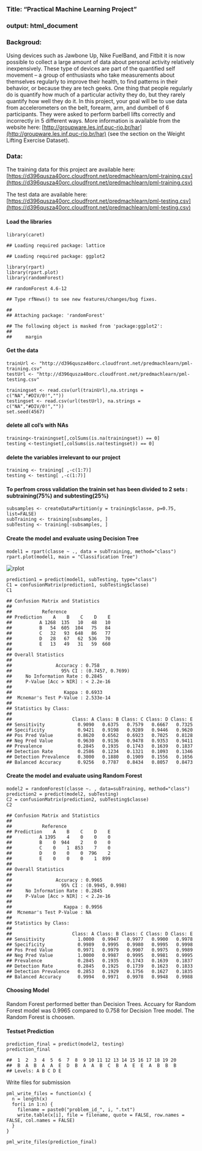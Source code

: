 ### Title: “Practical Machine Learning Project”

### output: html\_document

### Backgroud:

Using devices such as Jawbone Up, Nike FuelBand, and Fitbit it is now
possible to collect a large amount of data about personal activity
relatively inexpensively. These type of devices are part of the
quantified self movement – a group of enthusiasts who take measurements
about themselves regularly to improve their health, to find patterns in
their behavior, or because they are tech geeks. One thing that people
regularly do is quantify how much of a particular activity they do, but
they rarely quantify how well they do it. In this project, your goal
will be to use data from accelerometers on the belt, forearm, arm, and
dumbell of 6 participants. They were asked to perform barbell lifts
correctly and incorrectly in 5 different ways. More information is
available from the website here:
[http://groupware.les.inf.puc-rio.br/har](http://groupware.les.inf.puc-rio.br/har)
(see the section on the Weight Lifting Exercise Dataset).

### Data:

The training data for this project are available here:
[https://d396qusza40orc.cloudfront.net/predmachlearn/pml-training.csv](https://d396qusza40orc.cloudfront.net/predmachlearn/pml-training.csv)

The test data are available here:
[https://d396qusza40orc.cloudfront.net/predmachlearn/pml-testing.csv](https://d396qusza40orc.cloudfront.net/predmachlearn/pml-testing.csv)

#### Load the libraries

``` {.r}
library(caret)
```

    ## Loading required package: lattice

    ## Loading required package: ggplot2

``` {.r}
library(rpart)
library(rpart.plot)
library(randomForest)
```

    ## randomForest 4.6-12

    ## Type rfNews() to see new features/changes/bug fixes.

    ## 
    ## Attaching package: 'randomForest'

    ## The following object is masked from 'package:ggplot2':
    ## 
    ##     margin

#### Get the data

``` {.r}
trainUrl <- "http://d396qusza40orc.cloudfront.net/predmachlearn/pml-training.csv"
testUrl <- "http://d396qusza40orc.cloudfront.net/predmachlearn/pml-testing.csv"

trainingset <- read.csv(url(trainUrl),na.strings = c("NA","#DIV/0!",""))
testingset <- read.csv(url(testUrl), na.strings = c("NA","#DIV/0!",""))
set.seed(4567)
```

#### delete all col’s with NAs

``` {.r}
training<-trainingset[,colSums(is.na(trainingset)) == 0]
testing <-testingset[,colSums(is.na(testingset)) == 0]
```

#### delete the variables irrelevant to our project

``` {.r}
training <- training[ ,-c(1:7)]
testing <- testing[ ,-c(1:7)]
```

#### To perfrom cross validation the trainin set has been divided to 2 sets : subtraining(75%) and subtesting(25%)

``` {.r}
subsamples <- createDataPartition(y = training$classe, p=0.75, list=FALSE)
subTraining <- training[subsamples, ]
subTesting <- training[-subsamples, ]
```

#### Create the model and evaluate using Decision Tree

``` {.r}
model1 = rpart(classe ~ ., data = subTraining, method="class")
rpart.plot(model1, main = "Classification Tree")
```


![rplot](https://cloud.githubusercontent.com/assets/23023795/20908217/20a62734-bb08-11e6-854c-80165bb641e1.png)


``` {.r}
prediction1 = predict(model1, subTesting, type="class")
C1 = confusionMatrix(prediction1, subTesting$classe)
C1
```

    ## Confusion Matrix and Statistics
    ## 
    ##           Reference
    ## Prediction    A    B    C    D    E
    ##          A 1268  135   10   48   10
    ##          B   54  605  104   75   84
    ##          C   32   93  648   86   77
    ##          D   28   67   62  536   70
    ##          E   13   49   31   59  660
    ## 
    ## Overall Statistics
    ##                                           
    ##                Accuracy : 0.758           
    ##                  95% CI : (0.7457, 0.7699)
    ##     No Information Rate : 0.2845          
    ##     P-Value [Acc > NIR] : < 2.2e-16       
    ##                                           
    ##                   Kappa : 0.6933          
    ##  Mcnemar's Test P-Value : 2.533e-14       
    ## 
    ## Statistics by Class:
    ## 
    ##                      Class: A Class: B Class: C Class: D Class: E
    ## Sensitivity            0.9090   0.6375   0.7579   0.6667   0.7325
    ## Specificity            0.9421   0.9198   0.9289   0.9446   0.9620
    ## Pos Pred Value         0.8620   0.6562   0.6923   0.7025   0.8128
    ## Neg Pred Value         0.9630   0.9136   0.9478   0.9353   0.9411
    ## Prevalence             0.2845   0.1935   0.1743   0.1639   0.1837
    ## Detection Rate         0.2586   0.1234   0.1321   0.1093   0.1346
    ## Detection Prevalence   0.3000   0.1880   0.1909   0.1556   0.1656
    ## Balanced Accuracy      0.9256   0.7787   0.8434   0.8057   0.8473

#### Create the model and evaluate using Random Forest

``` {.r}
model2 = randomForest(classe ~. , data=subTraining, method="class")
prediction2 = predict(model2, subTesting)
C2 = confusionMatrix(prediction2, subTesting$classe)
C2
```

    ## Confusion Matrix and Statistics
    ## 
    ##           Reference
    ## Prediction    A    B    C    D    E
    ##          A 1395    4    0    0    0
    ##          B    0  944    2    0    0
    ##          C    0    1  853    7    0
    ##          D    0    0    0  796    2
    ##          E    0    0    0    1  899
    ## 
    ## Overall Statistics
    ##                                          
    ##                Accuracy : 0.9965         
    ##                  95% CI : (0.9945, 0.998)
    ##     No Information Rate : 0.2845         
    ##     P-Value [Acc > NIR] : < 2.2e-16      
    ##                                          
    ##                   Kappa : 0.9956         
    ##  Mcnemar's Test P-Value : NA             
    ## 
    ## Statistics by Class:
    ## 
    ##                      Class: A Class: B Class: C Class: D Class: E
    ## Sensitivity            1.0000   0.9947   0.9977   0.9900   0.9978
    ## Specificity            0.9989   0.9995   0.9980   0.9995   0.9998
    ## Pos Pred Value         0.9971   0.9979   0.9907   0.9975   0.9989
    ## Neg Pred Value         1.0000   0.9987   0.9995   0.9981   0.9995
    ## Prevalence             0.2845   0.1935   0.1743   0.1639   0.1837
    ## Detection Rate         0.2845   0.1925   0.1739   0.1623   0.1833
    ## Detection Prevalence   0.2853   0.1929   0.1756   0.1627   0.1835
    ## Balanced Accuracy      0.9994   0.9971   0.9978   0.9948   0.9988

#### Choosing Model

Random Forest performed better than Decision Trees. Accuary for Random
Forest model was 0.9965 compared to 0.758 for Decision Tree model. The
Random Forest is choosen.

#### Testset Prediction

``` {.r}
prediction_final = predict(model2, testing)
prediction_final
```

    ##  1  2  3  4  5  6  7  8  9 10 11 12 13 14 15 16 17 18 19 20 
    ##  B  A  B  A  A  E  D  B  A  A  B  C  B  A  E  E  A  B  B  B 
    ## Levels: A B C D E

Write files for submission

``` {.r}
pml_write_files = function(x) {
  n = length(x)
  for(i in 1:n) {
    filename = paste0("problem_id_", i, ".txt")
    write.table(x[i], file = filename, quote = FALSE, row.names = FALSE, col.names = FALSE)
  }
}

pml_write_files(prediction_final)
```
